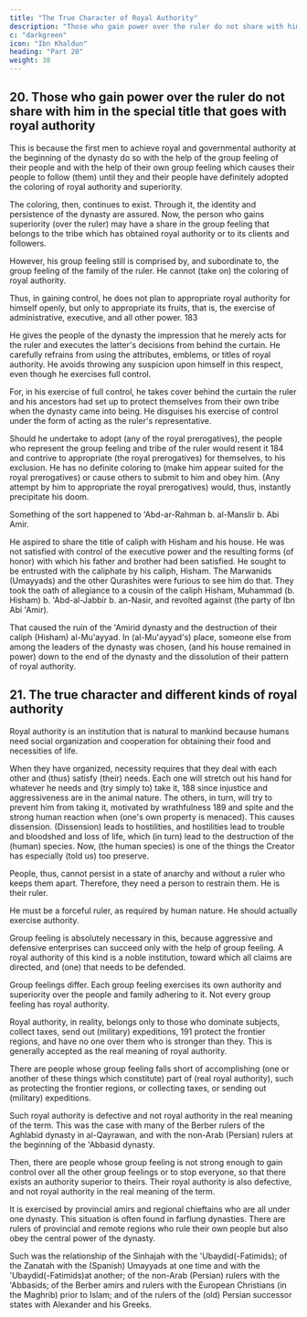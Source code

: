 ```yaml
---
title: "The True Character of Royal Authority"
description: "Those who gain power over the ruler do not share with him in the special title that goes with royal authority"
c: "darkgreen"
icon: "Ibn Khaldun"
heading: "Part 20"
weight: 38
---
```




## 20. Those who gain power over the ruler do not share with him in the special title that goes with royal authority

This is because the first men to achieve royal and governmental authority at the beginning of the dynasty do so with the help of the group feeling of their people and with the help of their own group feeling which causes their people to follow (them) until they and their people have definitely adopted the coloring of royal authority and superiority. 

The coloring, then, continues to exist. Through it, the identity and persistence of the dynasty are assured.
Now, the person who gains superiority (over the ruler) may have a share in the group feeling that belongs to the tribe which has obtained royal authority or to its clients and followers. 

However, his group feeling still is comprised by, and subordinate to, the group feeling of the family of the ruler. He cannot (take on) the coloring of royal authority. 

Thus, in gaining control, he does not plan to appropriate royal authority for himself openly, but only to appropriate its fruits, that is, the exercise of administrative, executive, and all other power. 183 

He gives the people of the dynasty the impression that he merely acts for the ruler and executes the latter's decisions from behind the curtain. He carefully refrains from using the attributes, emblems, or titles of royal authority. He avoids throwing any suspicion upon himself in this respect, even though he exercises full control. 

For, in his exercise of full control, he takes cover behind the curtain the ruler and his ancestors had set up to protect themselves from their own tribe when the dynasty came into being. He disguises his exercise of control under the form of acting as the ruler's representative.

Should he undertake to adopt (any of the royal prerogatives), the people who represent the group feeling and tribe of the ruler would resent it 184 and contrive to appropriate (the royal prerogatives) for themselves, to his exclusion. He has no definite coloring to (make him appear suited for the royal prerogatives) or cause others to submit to him and obey him. (Any attempt by him to appropriate the royal prerogatives) would, thus, instantly precipitate his doom.

Something of the sort happened to 'Abd-ar-Rahman b. al-Manslir b. Abi Amir.

He aspired to share the title of caliph with Hisham and his house. He was not satisfied with control of the executive power and the resulting forms (of honor) with which his father and brother had been satisfied. He sought to be entrusted with
the caliphate by his caliph, Hisham. The Marwanids (Umayyads) and the other Qurashites were furious to see him do that. They took the oath of allegiance to a cousin of the caliph Hisham, Muhammad (b. Hisham) b. 'Abd-al-Jabbir b. an-Nasir,
and revolted against (the party of Ibn Abi 'Amir). 

That caused the ruin of the 'Amirid dynasty and the destruction of their caliph (Hisham) al-Mu'ayyad. In (al-Mu'ayyad's) place, someone else from among the leaders of the dynasty was chosen, (and his house remained in power) down to the end of the dynasty and the dissolution of their pattern of royal authority.


## 21. The true character and different kinds of royal authority

Royal authority is an institution that is natural to mankind because humans need social organization and cooperation for obtaining their food and necessities of life. 

When they have organized, necessity requires that they deal with each other and (thus) satisfy (their) needs. Each one will stretch out his hand for whatever he needs and (try simply to) take it, 188 since injustice and aggressiveness are in the animal nature. The others, in turn, will try to prevent him from taking it, motivated by wrathfulness 189 and spite and the strong human reaction when (one's own property is menaced). This causes dissension. (Dissension) leads to hostilities, and hostilities lead to trouble and bloodshed and loss of life, which (in turn) lead to the destruction of the (human) species. Now, (the human species) is one of the things the Creator has especially (told us) too preserve.

People, thus, cannot persist in a state of anarchy and without a ruler who keeps them apart. Therefore, they need a person to restrain them. He is their ruler. 

He must be a forceful ruler, as required by human nature. He should actually exercise authority. 

Group feeling is absolutely necessary in this, because aggressive and defensive enterprises can succeed only with the help of group feeling. A royal authority of this kind is a noble institution, toward which all claims are directed, and (one) that needs to be defended. 

Group feelings differ. Each group feeling exercises its own authority and superiority over the people and family adhering to it. Not every group feeling has royal authority. 

Royal authority, in reality, belongs only to those who dominate subjects, collect taxes, send out (military) expeditions, 191 protect the frontier regions, and have no one over them who is stronger than they. This is generally accepted as the real meaning of royal authority. 

There are people whose group feeling falls short of accomplishing (one or another of these things which constitute) part of (real royal authority), such as protecting the frontier regions, or collecting taxes, or sending out (military) expeditions. 

Such royal authority is defective and not royal authority in the real meaning of the term. This was the case with many of the Berber rulers of the Aghlabid dynasty in al-Qayrawan, and with the non-Arab (Persian) rulers at the beginning of the 'Abbasid dynasty. 

Then, there are people whose group feeling is not strong enough to gain control over all the other group feelings or to stop everyone, so that there exists an authority superior to theirs. Their royal authority is also defective, and not royal
authority in the real meaning of the term. 

It is exercised by provincial amirs and regional chieftains who are all under one dynasty. This situation is often
found in farflung dynasties. There are rulers of provincial and remote regions who rule their own people but also obey the central power of the dynasty. 

Such was the relationship of the Sinhajah with the 'Ubaydid(-Fatimids); of the Zanatah with the (Spanish) Umayyads at one time and with the 'Ubaydid(-Fatimids)at another; of the non-Arab (Persian) rulers with the 'Abbasids; of the Berber amirs and rulers with the European Christians (in the Maghrib) prior to Islam; and of the
rulers of the (old) Persian successor states with Alexander and his Greeks.
